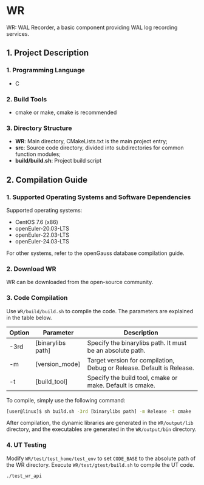 # WR

WR: WAL Recorder, a basic component providing WAL log recording services.

## 1. Project Description

### 1. Programming Language
- C

### 2. Build Tools
- cmake or make, cmake is recommended

### 3. Directory Structure
- **WR**: Main directory, CMakeLists.txt is the main project entry;
- **src**: Source code directory, divided into subdirectories for common function modules;
- **build/build.sh**: Project build script

## 2. Compilation Guide

### 1. Supported Operating Systems and Software Dependencies
Supported operating systems:
- CentOS 7.6 (x86)
- openEuler-20.03-LTS
- openEuler-22.03-LTS
- openEuler-24.03-LTS

For other systems, refer to the openGauss database compilation guide.

### 2. Download WR
WR can be downloaded from the open-source community.

### 3. Code Compilation
Use `WR/build/build.sh` to compile the code. The parameters are explained in the table below.

| Option | Parameter          | Description                                      |
|--------|--------------------|--------------------------------------------------|
| -3rd   | [binarylibs path]  | Specify the binarylibs path. It must be an absolute path. |
| -m     | [version_mode]     | Target version for compilation, Debug or Release. Default is Release. |
| -t     | [build_tool]       | Specify the build tool, cmake or make. Default is cmake. |

To compile, simply use the following command:

```bash
[user@linux]$ sh build.sh -3rd [binarylibs path] -m Release -t cmake
```

After compilation, the dynamic libraries are generated in the `WR/output/lib` directory, and the executables are generated in the `WR/output/bin` directory.

### 4. UT Testing
Modify `WR/test/test_home/test_env` to set `CODE_BASE` to the absolute path of the WR directory. Execute `WR/test/gtest/build.sh` to compile the UT code.

```bash
./test_wr_api
```